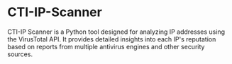 # CTI-IP-Scanner
CTI-IP Scanner is a Python tool designed for analyzing IP addresses using the VirusTotal API. It provides detailed insights into each IP's reputation based on reports from multiple antivirus engines and other security sources.
